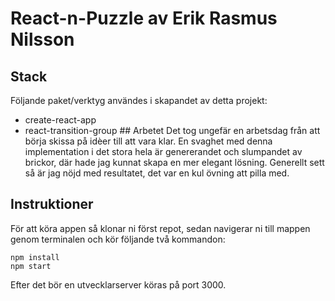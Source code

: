 # React-n-Puzzle av Erik Rasmus Nilsson
## Stack
Följande paket/verktyg användes i skapandet av detta projekt:
* create-react-app
* react-transition-group
## Arbetet
Det tog ungefär en arbetsdag från att börja skissa på idèer till att vara klar. En svaghet med denna implementation i det stora hela är genererandet och slumpandet av brickor, där hade jag kunnat skapa en mer elegant lösning. Generellt sett så är jag nöjd med resultatet, det var en kul övning att pilla med.
## Instruktioner
För att köra appen så klonar ni först repot, sedan navigerar ni till mappen genom terminalen och kör följande två kommandon:
```
npm install
npm start
```
Efter det bör en utvecklarserver köras på port 3000.
